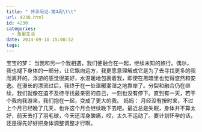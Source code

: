 ```yaml
---
title: " 怀孕周记-第4周\t\t"
url: 4230.html
id: 4230
categories:
  - 鱼里生活
date: 2014-09-10 15:00:52
tags:
---
```


宝宝的梦： 当我和另一个我相遇，我们便融合在一起，继续未知的旅行。偶尔，我也褪下身体的一部分，让它飘向远方，我更愿意理解成它是为了去寻找更多的我而离开的。浮游的感觉很美好，水温暖地包裹着我，即使在黑暗里也觉得悠然和安逸。在漫长的漂流过后，我终于在一处温暖潮湿之地靠岸了。分裂和融合仍在继续，我们就像在迫不及待寻找最亲密的自己，一刻也没有停下。直到有一天，若干个我向我游来，我们抱在一起，变成了更大的我。 妈妈： 月经没有按时来，不过上个月已经晚了几天，也许这个月会继续晚下去吧。最近总是失眠，身体并不算太好，前天去打了羽毛球，今天还浑身酸痛，哎，太久不运动了。要计划怀孕的话，还是得先好好把身体调整调整才行啊。